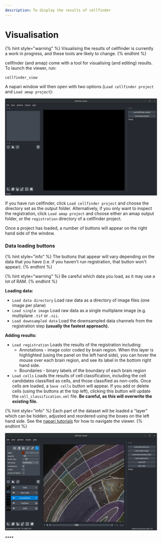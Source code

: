 ```yaml
---
description: To display the results of cellfinder
---
```


# Visualisation

{% hint style="warning" %}
Visualising the results of cellfinder is currently a work in progress, and these tools are likely to change. 
{% endhint %}

cellfinder \(and amap\) come with a tool for visualising \(and editing\) results. To launch the viewer, run:

```text
cellfinder_view
```

A napari window will then open with two options \(`Load cellfinder project` and `Load amap project`\):

![Starting screen for the viewer](../.gitbook/assets/screenshot-from-2020-06-11-12-31-27%20%281%29.png)

If you have run cellfinder, click `Load cellfinder project` and choose the directory set as the output folder. Alternatively, if you only want to inspect the registration, click `Load amap project` and choose either an amap output folder, or the `registration` directory of a cellfinder project.

Once a project has loaded, a number of buttons will appear on the right hand side of the window.

### **Data loading buttons**

{% hint style="info" %}
The buttons that appear will vary depending on the data that you have \(i.e. if you haven't run registration, that button won't appear\).
{% endhint %}

{% hint style="warning" %}
Be careful which data you load, as it may use a lot of RAM. 
{% endhint %}

**Loading data:**

* `Load data directory` Load raw data as a directory of image files \(one image per plane\)
* `Load single image` Load raw data as a single multiplane image \(e.g. multiplane `.tif` or `.nii`.
* `Load downsampled data` Load the downsampled data channels from the registration step **\(usually the fastest approach\).**

**Adding results:**

* `Load registration` Loads the results of the registration including:
  * Annotations - image color coded by brain region. When this layer is highlighted \(using the panel on the left hand side\), you can hover the mouse over each brain region, and see its label in the bottom right hand side.
  * Boundaries - binary labels of the boundary of each brain region
* `Load cells` Loads the results of cell classification, including the cell candidates classified as cells, and those classified as non-cells. Once cells are loaded, a `Save cells` button will appear. If you add or delete cells \(using the buttons at the top left\), clicking this button will update the `cell_classification.xml` file. **Be careful, as this will overwrite the existing file.**

{% hint style="info" %}
Each part of the dataset will be loaded a "layer" which can be hidden, adjusted and reordered using the boxes on the left hand side. See the [napari tutorials](https://napari.org/tutorials/) for how to navigate the viewer.
{% endhint %}

![zoomed in view showing registration and cell detection results](../.gitbook/assets/screenshot-from-2020-06-11-14-06-24.png)







\*\*\*\*

